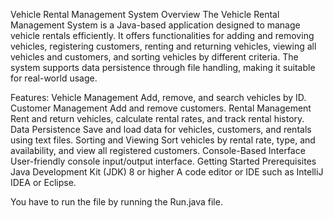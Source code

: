 Vehicle Rental Management System
Overview
The Vehicle Rental Management System is a Java-based application designed to manage vehicle rentals efficiently. It offers functionalities for adding and removing vehicles, registering customers, renting and returning vehicles, viewing all vehicles and customers, and sorting vehicles by different criteria. The system supports data persistence through file handling, making it suitable for real-world usage.

Features:
Vehicle Management
Add, remove, and search vehicles by ID.
Customer Management
Add and remove customers.
Rental Management
Rent and return vehicles, calculate rental rates, and track rental history.
Data Persistence
Save and load data for vehicles, customers, and rentals using text files.
Sorting and Viewing
Sort vehicles by rental rate, type, and availability, and view all registered customers.
Console-Based Interface
User-friendly console input/output interface.
Getting Started
Prerequisites
Java Development Kit (JDK) 8 or higher
A code editor or IDE such as IntelliJ IDEA or Eclipse.

You have to run the file by running the Run.java file.
